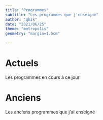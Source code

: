```yaml
---
title: "Programmes"
subtitle: "Les programmes que j'enseigne"
author: "qkzk"
date: "2021/06/25"
theme: "metropolis"
geometry: "margin=1.5cm"

---
```


# Actuels

Les programmes en cours à ce jour

# Anciens

Les anciens programmes que j'ai enseigné

